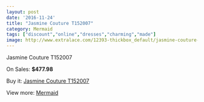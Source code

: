 ```yaml
---
layout: post
date: '2016-11-24'
title: "Jasmine Couture T152007"
category: Mermaid
tags: ["discount","online","dresses","charming","made"]
image: http://www.extralace.com/12393-thickbox_default/jasmine-couture-t152007.jpg
---
```

Jasmine Couture T152007

On Sales: **$477.98**
<a href="https://www.extralace.com/mermaid/5813-jasmine-couture-t152007.html"><amp-img layout="responsive" width="600" height="600" src="//www.extralace.com/12393-thickbox_default/jasmine-couture-t152007.jpg" alt="Jasmine Couture T152007 0" /></a>
<a href="https://www.extralace.com/mermaid/5813-jasmine-couture-t152007.html"><amp-img layout="responsive" width="600" height="600" src="//www.extralace.com/12394-thickbox_default/jasmine-couture-t152007.jpg" alt="Jasmine Couture T152007 1" /></a>

Buy it: [Jasmine Couture T152007](https://www.extralace.com/mermaid/5813-jasmine-couture-t152007.html "Jasmine Couture T152007")

View more: [Mermaid](https://www.extralace.com/5-mermaid "Mermaid")